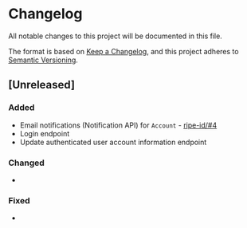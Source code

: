 # Changelog

All notable changes to this project will be documented in this file.

The format is based on [Keep a Changelog](https://keepachangelog.com/en/1.0.0/),
and this project adheres to [Semantic Versioning](https://semver.org/spec/v2.0.0.html).

## [Unreleased]

### Added

* Email notifications (Notification API) for `Account` - [ripe-id/#4](https://github.com/ripe-tech/ripe-id/issues/4)
* Login endpoint
* Update authenticated user account information endpoint

### Changed

*

### Fixed

*
